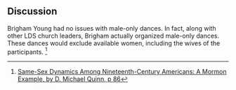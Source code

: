 ## Discussion

Brigham Young had no issues with male-only dances.  In fact, along with other LDS church leaders, Brigham actually organized male-only dances. These dances would exclude available women, including the wives of the participants. [^1]

[^1]: [Same-Sex Dynamics Among Nineteenth-Century Americans: A Mormon Example, by D. Michael Quinn, p 86](https://books.google.ca/books?id=UXVj398JvnsC&pg=PA86&lpg=PA86&dq=Brigham+young+male+only+dnaves&source=bl&ots=WNDKGI6LIJ&sig=M9XgiuMO9xCe_5oXCQ8P_PI0Eds&hl=en&sa=X&redir_esc=y#v=onepage&q=Brigham%20young%20male%20only%20dnaves&f=false)
